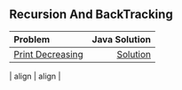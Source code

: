 
## Recursion And BackTracking
| Problem                                                                                |                                                                  Java Solution |
| :------------------------------------------------------------------------------------- | -----------------------------------------------------------------------------: |
| [Print Decreasing](Level1/2.Recursion%20And%20Backtracking/intro/PrintDecreasing.java) | [Solution](Level1/2.Recursion%20And%20Backtracking/intro/PrintDecreasing.java) |

| align | align |
